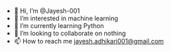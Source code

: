 - 👋 Hi, I’m @Jayesh-001
- 👀 I’m interested in machine learning 
- 🌱 I’m currently learning Python
- 💞️ I’m looking to collaborate on nothing
- 📫 How to reach me jayesh.adhikari001@gmail.com

<!---
Jayesh-001/Jayesh-001 is a ✨ special ✨ repository because its `README.md` (this file) appears on your GitHub profile.
You can click the Preview link to take a look at your changes.
--->
